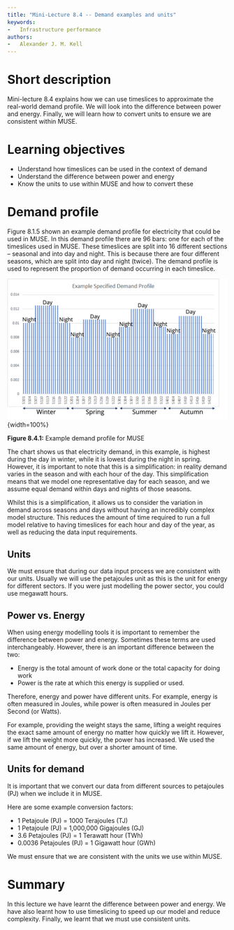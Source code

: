 ```yaml
---
title: "Mini-Lecture 8.4 -- Demand examples and units"
keywords:
-   Infrastructure performance
authors:
-   Alexander J. M. Kell
---
```


# Short description

Mini-lecture 8.4 explains how we can use timeslices to approximate the real-world demand profile. We will look into the difference between power and energy. Finally, we will learn how to convert units to ensure we are consistent within MUSE. 

# Learning objectives

- Understand how timeslices can be used in the context of demand
- Understand the difference between power and energy
- Know the units to use within MUSE and how to convert these

# Demand profile

Figure 8.1.5 shown an example demand profile for electricity that could be used in MUSE. In this demand profile there are 96 bars: one for each of the timeslices used in MUSE. These timeslices are split into 16 different sections – seasonal and into day and night. This is because there are four different seasons, which are split into day and night (twice). The demand profile is used to represent the proportion of demand occurring in each timeslice. 

![](assets/Figure_8.1.5.png){width=100%}

**Figure 8.4.1:** Example demand profile for MUSE

The chart shows us that electricity demand, in this example, is highest during the day in winter, while it is lowest during the night in spring. However, it is important to note that this is a simplification: in reality demand varies in the season and with each hour of the day. This simplification means that we model one representative day for each season, and we assume equal demand within days and nights of those seasons. 

Whilst this is a simplification, it allows us to consider the variation in demand across seasons and days without having an incredibly complex model structure. This reduces the amount of time required to run a full model relative to having timeslices for each hour and day of the year, as well as reducing the data input requirements.

## Units

We must ensure that during our data input process we are consistent with our units. Usually we will use the petajoules unit as this is the unit for energy for different sectors. If you were just modelling the power sector, you could use megawatt hours. 

## Power vs. Energy

When using energy modelling tools it is important to remember the difference between power and energy. Sometimes these terms are used interchangeably. However, there is an important difference between the two:

- Energy is the total amount of work done or the total capacity for doing work
- Power is the rate at which this energy is supplied or used. 

Therefore, energy and power have different units. For example, energy is often measured in Joules, while power is often measured in Joules per Second (or Watts). 

For example, providing the weight stays the same, lifting a weight requires the exact same amount of energy no matter how quickly we lift it. However, if we lift the weight more quickly, the power has increased. We used the same amount of energy, but over a shorter amount of time. 

## Units for demand

It is important that we convert our data from different sources to petajoules (PJ) when we include it in MUSE. 

Here are some example conversion factors:

- 1 Petajoule (PJ) = 1000 Terajoules (TJ)
- 1 Petajoule (PJ) = 1,000,000 Gigajoules (GJ)
- 3.6 Petajoules (PJ) = 1 Terawatt hour (TWh)
- 0.0036 Petajoules (PJ) = 1 Gigawatt hour (GWh)

We must ensure that we are consistent with the units we use within MUSE.

# Summary

In this lecture we have learnt the difference between power and energy. We have also learnt how to use timeslicing to speed up our model and reduce complexity. Finally, we learnt that we must use consistent units.








